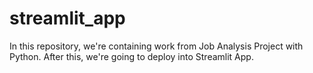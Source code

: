 # streamlit_app

In this repository, we're containing work from Job Analysis Project with Python. After this, we're going to deploy into Streamlit App.
